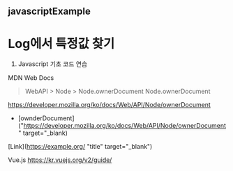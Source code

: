 ## javascriptExample


# Log에서 특정값 찾기

1. Javascript 기초 코드 연습


MDN Web Docs
 > WebAPI > Node > Node.ownerDocument
Node.ownerDocument

https://developer.mozilla.org/ko/docs/Web/API/Node/ownerDocument

- [ownderDocument] ("https://developer.mozilla.org/ko/docs/Web/API/Node/ownerDocument" target="_blank)


[Link](https://example.org/ "title" target="_blank")


Vue.js 
https://kr.vuejs.org/v2/guide/
